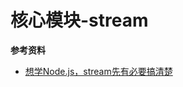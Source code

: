 # 核心模块-stream

**参考资料**
+ [想学Node.js，stream先有必要搞清楚](https://juejin.im/post/5d25ce36f265da1ba84ab97a)